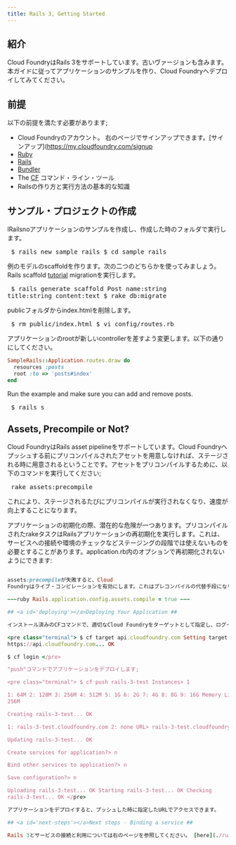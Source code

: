 ```yaml
---
title: Rails 3, Getting Started
---
```


## <a id='intro'></a>紹介 ##

Cloud FoundryはRails 3をサポートしています。古いヴァージョンも含みます。本ガイドに従ってアプリケーションのサンプルを作り、Cloud
Foundryへデプロイしてみてください。

## <a id='prerequisites'></a>前提 ##

以下の前提を満たす必要があります;

* Cloud Foundryのアカウント。
  右のページでサインアップできます。[サインアップ](https://my.cloudfoundry.com/signup
* [Ruby](http://www.ruby-lang.org/en/)
* [Rails](http://rubyonrails.org/)
* [Bundler](http://gembundler.com/)
* The [CF](../../managing-apps/) コマンド・ライン・ツール
* Railsの作り方と実行方法の基本的な知識

## <a id='sample-project'></a>サンプル・プロジェクトの作成 ##

lRailsnoアプリケーションのサンプルを作成し、作成した時のフォルダで実行します。

<pre class="terminal"> $ rails new sample_rails $ cd sample_rails </pre>

例のモデルのscaffoldを作ります。次の二つのどちらかを使ってみましょう。Rails scaffold
[tutorial](http://guides.rubyonrails.org/getting_started.html#getting-up-and-running-quickly-with-scaffolding)
migrationを実行します。

<pre class="terminal"> $ rails generate scaffold Post name:string
title:string content:text $ rake db:migrate </pre>

publicフォルダからindex.htmlを削除します。

<pre class="terminal"> $ rm public/index.html $ vi config/routes.rb </pre>

アプリケーションのrootが新しいcontrollerを差すよう変更します。以下の通りにしてください。

~~~ruby
SampleRails::Application.routes.draw do
  resources :posts
  root :to => 'posts#index'
end
~~~

Run the example and make sure you can add and remove posts.

<pre class="terminal"> $ rails s </pre>

## <a id='assets'></a>Assets, Precompile or Not? ##

Cloud FoundryはRails asset pipelineをサポートしています。Cloud
Foundryへプッシュする前にプリコンパイルされたアセットを用意しなければ、ステージされる時に用意されるということです。アセットをプリコンパイルするために、以下のコマンドを実行してください;

<pre class="terminal"> rake assets:precompile </pre>

これにより、ステージされるたびにプリコンパイルが実行されなくなり、速度が向上することになります。

アプリケーションの初期化の際、潜在的な危険が一つあります。プリコンパイルされたrakeタスクはRailsアプリケーションの再初期化を実行します。これは、サービスへの接続や環境のチェックなどステージングの段階では使えないものを必要とすることがあります。application.rb内のオプションで再初期化されないようにできます:

~~~ruby config.assets.initialize_on_precompile = false ~~~

assets:precompileが失敗すると、Cloud
Foundryはライブ・コンピレーションを有効にします。これはプレコンパイルの代替手段になります。このモードでは、最初にロードされる時にコンパイルされます。application.rb内で設定を追加してライブ・コンパイレーションを有効にできます。

~~~ruby Rails.application.config.assets.compile = true ~~~

## <a id='deploying'></a>Deploying Your Application ##

インストール済みのCFコマンドで、適切なCloud Foundryをターゲットとして指定し、ログインしてください。

<pre class="terminal"> $ cf target api.cloudfoundry.com Setting target to
https://api.cloudfoundry.com... OK

$ cf login </pre>

"push"コマンドでアプリケーションをデプロイします;

<pre class="terminal"> $ cf push rails-3-test Instances> 1

1: 64M 2: 128M 3: 256M 4: 512M 5: 1G 6: 2G 7: 4G 8: 8G 9: 16G Memory Limit>
256M

Creating rails-3-test... OK

1: rails-3-test.cloudfoundry.com 2: none URL> rails-3-test.cloudfoundry.com

Updating rails-3-test... OK

Create services for application?> n

Bind other services to application?> n

Save configuration?> n

Uploading rails-3-test... OK Starting rails-3-test... OK Checking
rails-3-test... OK </pre>

アプリケーションをデプロイすると、プッシュした時に指定したURLでアクセスできます。

## <a id='next-steps'></a>Next steps - Binding a service ##

Rails 3とサービスの接続と利用については右のページを参照してください。 [here](./ruby-service-bindings.html)
